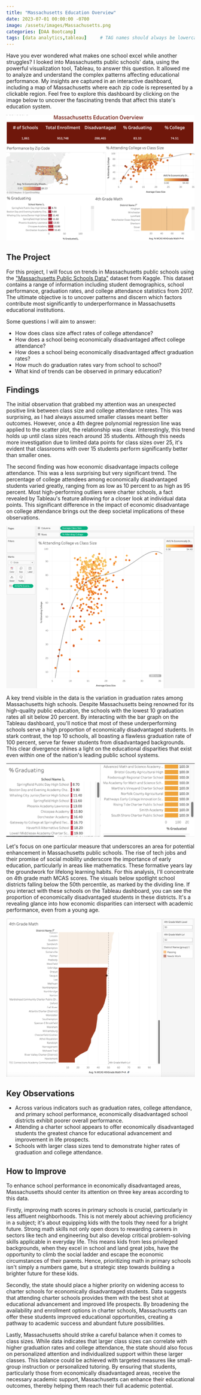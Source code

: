 ```yaml
---
title: "Massachusetts Education Overview"
date: 2023-07-01 00:00:00 -0700
image: /assets/images/Massachusetts.png
categories: [DAA Bootcamp]
tags: [data analytics,tableau]     # TAG names should always be lowercase
---
```


Have you ever wondered what makes one school excel while another struggles? I looked into Massachusetts public schools' data, using the powerful visualization tool, Tableau, to answer this question. It allowed me to analyze and understand the complex patterns affecting educational performance. My insights are captured in an interactive dashboard, including a map of Massachusetts where each zip code is represented by a clickable region. Feel free to explore this dashboard by clicking on the image below to uncover the fascinating trends that affect this state's education system.


[![by origin](/assets/images/MassDashboard.png)](https://public.tableau.com/app/profile/reid.glaze/viz/Massachusetts_16880559956770/Dashboard?publish=yes)

## The Project

For this project, I will focus on trends in Massachusetts public schools using the ["Massachusetts Public Schools Data"](https://www.kaggle.com/datasets/ndalziel/massachusetts-public-schools-data) dataset from Kaggle. This dataset contains a range of information including student demographics, school performance, graduation rates, and college attendance statistics from 2017. The ultimate objective is to uncover patterns and discern which factors contribute most significantly to underperformance in Massachusetts educational institutions.

Some questions I will aim to answer:
* How does class size affect rates of college attendance?
* How does a school being economically disadvantaged affect college attendance?
* How does a school being economically disadvantaged affect graduation rates?
* How much do graduation rates vary from school to school?
* What kind of trends can be observed in primary education?

## Findings

The initial observation that grabbed my attention was an unexpected positive link between class size and college attendance rates. This was surprising, as I had always assumed smaller classes meant better outcomes. However, once a 4th degree polynomial regression line was applied to the scatter plot, the relationship was clear. Interestingly, this trend holds up until class sizes reach around 35 students. Although this needs more investigation due to limited data points for class sizes over 25, it's evident that classrooms with over 15 students perform significantly better than smaller ones.

The second finding was how economic disadvantage impacts college attendance. This was a less surprising but very significant trend. The percentage of college attendees among economically disadvantaged students varied greatly, ranging from as low as 10 percent to as high as 95 percent. Most high-performing outliers were charter schools, a fact revealed by Tableau's feature allowing for a closer look at individual data points. This significant difference in the impact of economic disadvantage on college attendance brings out the deep societal implications of these observations.

![by origin](/assets/images/ClassSize.png)

A key trend visible in the data is the variation in graduation rates among Massachusetts high schools. Despite Massachusetts being renowned for its high-quality public education, the schools with the lowest 10 graduation rates all sit below 20 percent. By interacting with the bar graph on the Tableau dashboard, you'll notice that most of these underperforming schools serve a high proportion of economically disadvantaged students. In stark contrast, the top 10 schools, all boasting a flawless graduation rate of 100 percent, serve far fewer students from disadvantaged backgrounds. This clear divergence shines a light on the educational disparities that exist even within one of the nation's leading public school systems.

![by origin](/assets/images/BottomTop.png)

Let's focus on one particular measure that underscores an area for potential enhancement in Massachusetts public schools. The rise of tech jobs and their promise of social mobility underscore the importance of early education, particularly in areas like mathematics. These formative years lay the groundwork for lifelong learning habits. For this analysis, I'll concentrate on 4th grade math MCAS scores. The visuals below spotlight school districts falling below the 50th percentile, as marked by the dividing line. If you interact with these schools on the Tableau dashboard, you can see the proportion of economically disadvantaged students in these districts. It's a revealing glance into how economic disparities can intersect with academic performance, even from a young age.

![by origin](/assets/images/4thGrade.png)

## Key Observations

* Across various indicators such as graduation rates, college attendance, and primary school performance, economically disadvantaged school districts exhibit poorer overall performance.
* Attending a charter school appears to offer economically disadvantaged students the greatest chance for educational advancement and improvement in life prospects.
* Schools with larger class sizes tend to demonstrate higher rates of graduation and college attendance.

## How to Improve

To enhance school performance in economically disadvantaged areas, Massachusetts should center its attention on three key areas according to this data.

Firstly, improving math scores in primary schools is crucial, particularly in less affluent neighborhoods. This is not merely about achieving proficiency in a subject; it's about equipping kids with the tools they need for a bright future. Strong math skills not only open doors to rewarding careers in sectors like tech and engineering but also develop critical problem-solving skills applicable in everyday life. This means kids from less privileged backgrounds, when they excel in school and land great jobs, have the opportunity to climb the social ladder and escape the economic circumstances of their parents. Hence, prioritizing math in primary schools isn't simply a numbers game, but a strategic step towards building a brighter future for these kids.

Secondly, the state should place a higher priority on widening access to charter schools for economically disadvantaged students. Data suggests that attending charter schools provides them with the best shot at educational advancement and improved life prospects. By broadening the availability and enrollment options in charter schools, Massachusetts can offer these students improved educational opportunities, creating a pathway to academic success and abundant future possibilities.

Lastly, Massachusetts should strike a careful balance when it comes to class sizes. While data indicates that larger class sizes can correlate with higher graduation rates and college attendance, the state should also focus on personalized attention and individualized support within these larger classes. This balance could be achieved with targeted measures like small-group instruction or personalized tutoring. By ensuring that students, particularly those from economically disadvantaged areas, receive the necessary academic support, Massachusetts can enhance their educational outcomes, thereby helping them reach their full academic potential.

